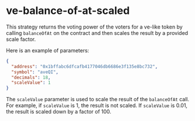 # ve-balance-of-at-scaled

This strategy returns the voting power of the voters for a ve-like token by calling `balanceOfAt` on the contract and then scales the result by a provided scale factor.

Here is an example of parameters:

```json
{
  "address": "0x1bffabc6dfcafb4177046db6686e3f135e8bc732",
  "symbol": "aveQI",
  "decimals": 18,
  "scaleValue": 1
}
```

The `scaleValue` parameter is used to scale the result of the `balanceOfAt` call. For example, if `scaleValue` is 1, the result is not scaled. If `scaleValue` is 0.01, the result is scaled down by a factor of 100.
